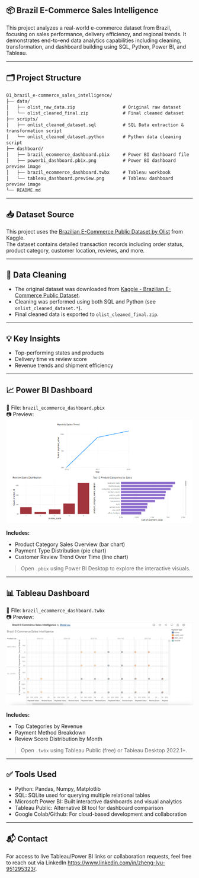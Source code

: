 ## 📦 Brazil E-Commerce Sales Intelligence

This project analyzes a real-world e-commerce dataset from Brazil, focusing on sales performance, delivery efficiency, and regional trends. It demonstrates end-to-end data analytics capabilities including cleaning, transformation, and dashboard building using SQL, Python, Power BI, and Tableau.

---

## 🗂️ Project Structure

```
01_brazil_e-commerce_sales_intelligence/
├── data/
│   ├── olist_raw_data.zip                  # Original raw dataset
│   └── olist_cleaned_final.zip             # Final cleaned dataset
├── scripts/
│   ├── onlist_cleaned_dataset.sql          # SQL Data extraction & transformation script
│   └── onlist_cleaned_dataset.python       # Python data cleaning script
├── dashboard/
│   ├── brazil_ecommerce_dashboard.pbix     # Power BI dashboard file
│   ├── powerbi_dashboard.pbix.png          # Power BI dashboard preview image
│   ├── brazil_ecommerce_dashboard.twbx     # Tableau workbook
│   └── tableau_dashboard.preview.png       # Tableau dashboard preview image
└── README.md 
```

---

## 📥 Dataset Source

This project uses the [Brazilian E-Commerce Public Dataset by Olist](https://www.kaggle.com/datasets/olistbr/brazilian-ecommerce) from Kaggle.  
The dataset contains detailed transaction records including order status, product category, customer location, reviews, and more.

---

## 🧼 Data Cleaning

- The original dataset was downloaded from [Kaggle - Brazilian E-Commerce Public Dataset](https://www.kaggle.com/datasets/olistbr/brazilian-ecommerce).
- Cleaning was performed using both SQL and Python (see `onlist_cleaned_dataset.*`).
- Final cleaned data is exported to `olist_cleaned_final.zip`.

---

## 💡 Key Insights

- Top-performing states and products
- Delivery time vs review score
- Revenue trends and shipment efficiency

---

## 📈 Power BI Dashboard

📁 File: `brazil_ecommerce_dashboard.pbix`  
📷 Preview:
![Power BI Dashboard Preview](powerbi_dashboard.pbix.png)

**Includes:**

- Product Category Sales Overview (bar chart)
- Payment Type Distribution (pie chart)
- Customer Review Trend Over Time (line chart)

> Open `.pbix` using Power BI Desktop to explore the interactive visuals.

---

## 📊 Tableau Dashboard

📁 File: `brazil_ecommerce_dashboard.twbx`  
📷 Preview:
![tableau_dashboard preview](tableau_dashboard.preview.png)

**Includes:**

- Top Categories by Revenue
- Payment Method Breakdown
- Review Score Distribution by Month
 
> Open `.twbx` using Tableau Public (free) or Tableau Desktop 2022.1+.

---

## ✅ Tools Used

- Python: Pandas, Numpy, Matplotlib
- SQL: SQLite used for querying multiple relational tables
- Microsoft Power BI: Built interactive dashboards and visual analytics
- Tableau Public: Alternative BI tool for dashboard comparison
- Google Colab/Github: For cloud-based development and collaboration

---

## 📬 Contact

For access to live Tableau/Power BI links or collaboration requests, feel free to reach out via LinkedIn https://www.linkedin.com/in/zheng-lyu-951295323/.

